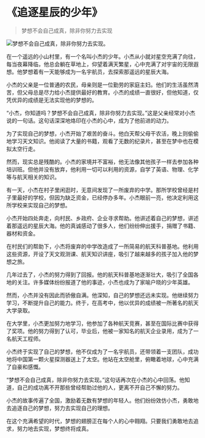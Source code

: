 # 《追逐星辰的少年》
> 梦想不会自己成真，除非你努力去实现


![梦想不会自己成真，除非你努力去实现。](/images/cda3a6f24fa24a0dba26e23e9db12b2c.jpg)

在一个遥远的小山村里，有一个名叫小杰的少年。小杰从小就对星空充满了向往，每当夜幕降临，他总会躺在草地上，仰望着满天繁星，心中充满了对宇宙的无限遐想。他梦想着有一天能够成为一名宇航员，去探索那遥远的星辰大海。

小杰的父亲是一位普通的农民，母亲则是一位勤劳的家庭主妇。他们的生活虽然清苦，但父母总是尽力给小杰提供最好的教育。小杰的成绩一直很好，但他知道，仅凭优异的成绩是无法实现他的梦想的。

“小杰，你知道吗？梦想不会自己成真，除非你努力去实现。”这是父亲经常对小杰说的一句话。这句话深深地烙印在小杰的心中，成为了他前进的动力。

为了实现自己的梦想，小杰开始了艰苦的奋斗。他白天帮父母干农活，晚上则偷偷地学习天文知识。他阅读了大量的书籍，观看了无数的纪录片，甚至在梦中也在模拟太空行走。

然而，现实总是残酷的。小杰的家境并不富裕，他无法像其他孩子一样去参加各种培训班。但他并没有放弃，他利用一切可以利用的资源，自学了英语、物理、化学等与航天相关的知识。

有一天，小杰在村子里闲逛时，无意间发现了一所废弃的中学。那所学校曾经是村子里最好的学校，但因为缺乏资金，已经停办多年。小杰眼前一亮，他决定利用这所学校来实现自己的梦想。

小杰开始四处奔走，向村民、乡政府、企业寻求帮助。他讲述着自己的梦想，讲述着那遥远的星辰大海。他的真诚感动了很多人，他们纷纷伸出援手，捐赠了书籍、器材和资金。

在村民们的帮助下，小杰将废弃的中学改造成了一所简易的航天科普基地。他利用这些资源，开设了天文观测课、航天知识讲座，吸引了越来越多的孩子加入他的梦想之旅。

几年过去了，小杰的努力得到了回报。他的航天科普基地逐渐壮大，吸引了全国各地的关注。许多媒体纷纷报道了他的事迹，小杰也成为了家喻户晓的少年英雄。

然而，小杰并没有因此而骄傲自满。他深知，自己的梦想还远未实现。他继续努力学习，不断提升自己的能力。终于，在高考中，他以优异的成绩被一所著名的航天大学录取。

在大学里，小杰更加努力地学习，他参加了各种航天竞赛，甚至在国际比赛中获得了奖项。他的努力得到了认可，毕业后，他被一家知名的航天企业录用，成为了一名航天工程师。

小杰终于实现了自己的梦想，他不仅成为了一名宇航员，还带领着一支团队，成功地将中国第一颗火星探测器送上了太空。他站在太空舱里，俯瞰着地球，心中充满了自豪和感慨。

“梦想不会自己成真，除非你努力去实现。”这句话再次在小杰的心中回荡。他知道，自己的成功离不开那些曾经帮助过他的人，更离不开自己不懈的努力。

小杰的故事传遍了全国，激励着无数有梦想的年轻人。他们纷纷效仿小杰，勇敢地去追逐自己的梦想，努力去实现自己的理想。

在这个充满希望的时代，梦想的翅膀正在每个人的心中翱翔。只要我们勇敢地去追求，努力地去实现，梦想终将成真。